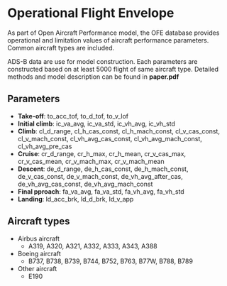 # Operational Flight Envelope
As part of Open Aircraft Performance model, the OFE database provides operational and limitation values of aircraft performance parameters. Common aircraft types are included.

ADS-B data are use for model construction. Each parameters are constructed based on at least 5000 flight of same aircraft type. Detailed methods and model description can be found in **paper.pdf** 

## Parameters

  * **Take-off**: to_acc_tof, to_d_tof, to_v_lof
  * **Initial climb**: ic_va_avg, ic_va_std, ic_vh_avg, ic_vh_std
  * **Climb**: cl_d_range, cl_h_cas_const, cl_h_mach_const, cl_v_cas_const, cl_v_mach_const, cl_vh_avg_cas_const, cl_vh_avg_mach_const, cl_vh_avg_pre_cas
  * **Cruise**: cr_d_range, cr_h_max, cr_h_mean, cr_v_cas_max, cr_v_cas_mean, cr_v_mach_max, cr_v_mach_mean
  * **Descent**: de_d_range, de_h_cas_const, de_h_mach_const, de_v_cas_const, de_v_mach_const, de_vh_avg_after_cas, de_vh_avg_cas_const, de_vh_avg_mach_const
  * **Final pproach**: fa_va_avg, fa_va_std, fa_vh_avg, fa_vh_std
  * **Landing**: ld_acc_brk, ld_d_brk, ld_v_app

## Aircraft types
  * Airbus aircraft
    * A319, A320, A321, A332, A333, A343, A388
  * Boeing aircraft
    * B737, B738, B739, B744, B752, B763, B77W, B788, B789
  * Other aircraft
    * E190
